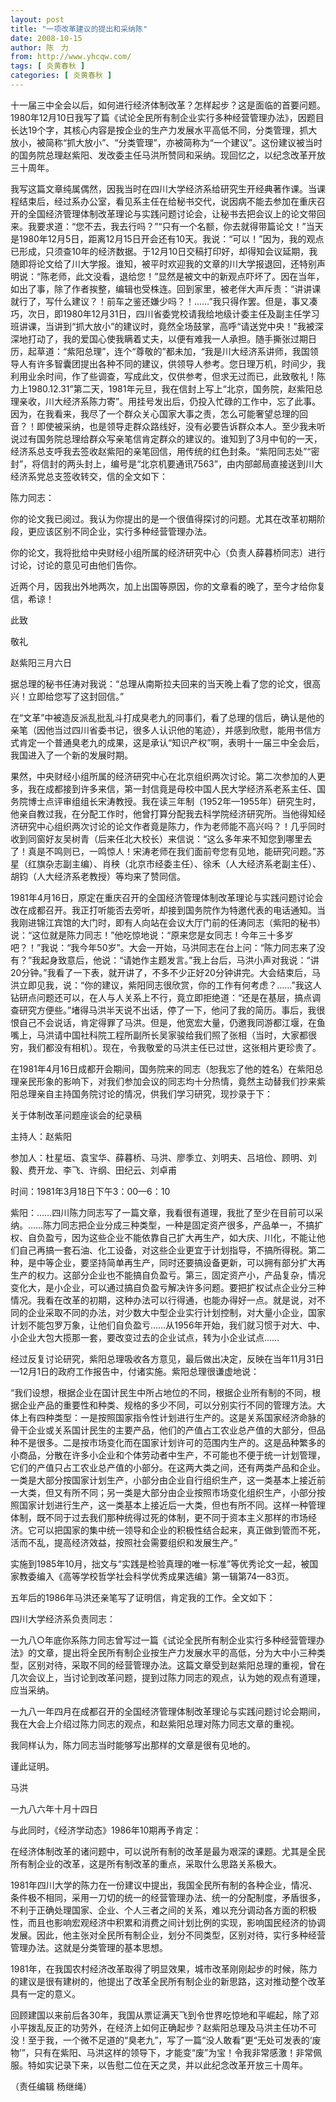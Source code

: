 ```yaml
---
layout: post
title: "一项改革建议的提出和采纳陈"
date: 2008-10-15
author: 陈　力
from: http://www.yhcqw.com/
tags: [ 炎黄春秋 ]
categories: [ 炎黄春秋 ]
---
```





十一届三中全会以后，如何进行经济体制改革？怎样起步？这是面临的首要问题。1980年12月10日我写了篇《试论全民所有制企业实行多种经营管理办法》，因题目长达19个字，其核心内容是按企业的生产力发展水平高低不同，分类管理，抓大放小，被简称“抓大放小”、“分类管理”，亦被简称为“一个建议”。这份建议被当时的国务院总理赵紫阳、发改委主任马洪所赞同和采纳。现回忆之，以纪念改革开放三十周年。


我写这篇文章纯属偶然，因我当时在四川大学经济系给研究生开经典著作课。当课程结束后，经过系办公室，看见系主任在给秘书交代，说因病不能去参加在重庆召开的全国经济管理体制改革理论与实践问题讨论会，让秘书去把会议上的论文带回来。我要求道：“您不去，我去行吗？”“只有一个名额，你去就得带篇论文！”当天是1980年12月5日，距离12月15日开会还有10天。我说：“可以！”因为，我的观点已形成，只须查10年的经济数据。于12月10日交稿打印好，却得知会议延期，我随即将论文给了川大学报。谁知，被平时欢迎我的文章的川大学报退回，还特别声明说：“陈老师，此文没看，退给您！”显然是被文中的新观点吓坏了。因在当年，如出了事，除了作者挨整，编辑也受株连。回到家里，被老伴大声斥责：“讲讲课就行了，写什么建议？！前车之鉴还嫌少吗？！……”我只得作罢。但是，事又凑巧，次日，即1980年12月31日，四川省委党校请我给地级计委主任及副主任学习班讲课，当讲到“抓大放小”的建议时，竟然全场鼓掌，高呼“请送党中央！”我被深深地打动了，我的爱国心使我瞒着丈夫，以便有难我一人承担。随手撕张过期日历，起草道：“紫阳总理”，连个“尊敬的”都未加，“我是川大经济系讲师，我国领导人有许多智囊团提出各种不同的建议，供领导人参考。您日理万机，时间少，我利用业余时间，作了些调查，写成此文，仅供参考，但求无过而已，此致敬礼！陈力上1980.12.31”第二天，1981年元旦，我在信封上写上“北京，国务院，赵紫阳总理亲收，川大经济系陈力寄”。用挂号发出后，仍投入忙碌的工作中，忘了此事。因为，在我看来，我尽了一个群众关心国家大事之责，怎么可能奢望总理的回音？！即使被采纳，也是领导走群众路线好，没有必要告诉群众本人。至少我未听说过有国务院总理给群众写亲笔信肯定群众的建议的。谁知到了3月中旬的一天，经济系总支呼我去签收赵紫阳的亲笔回信，用传统的红色封条。“紫阳同志处”“密封”，将信封的两头封上，编号是“北京机要通讯7563”，由内部邮局直接送到川大经济系党总支签收转交，信的全文如下：

陈力同志：

你的论文我已阅过。我认为你提出的是一个很值得探讨的问题。尤其在改革初期阶段，更应该区别不同企业，实行多种经营管理办法。

你的论文，我将批给中央财经小组所属的经济研究中心（负责人薛暮桥同志）进行讨论，讨论的意见可由他们告你。

近两个月，因我出外地两次，加上出国等原因，你的文章看的晚了，至今才给你复信，希谅！

此致

敬礼

赵紫阳三月六日

据总理的秘书任涛对我说：“总理从南斯拉夫回来的当天晚上看了您的论文，很高兴！立即给您写了这封回信。”


在“文革”中被造反派乱批乱斗打成臭老九的同事们，看了总理的信后，确认是他的亲笔（因他当过四川省委书记，很多人认识他的笔迹），并感到欣慰，能用书信方式肯定一个普通臭老九的成果，这是承认“知识产权”啊，表明十一届三中全会后，我国进入了一个新的发展时期。


果然，中央财经小组所属的经济研究中心在北京组织两次讨论。第二次参加的人更多，我在成都接到许多来信，第一封信竟是母校中国人民大学经济系老系主任、国务院博士点评审组组长宋涛教授。我在读三年制（1952年—1955年）研究生时，他亲自教过我，在分配工作时，他曾打算分配我去科学院经济研究所。当他得知经济研究中心组织两次讨论的论文作者竟是陈力，作为老师能不高兴吗？！几乎同时收到同窗好友吴树青（后来任北大校长）来信说：“这么多年来不知您到哪里去了！真是不鸣则已，一鸣惊人！宋涛老师在我们面前夸您有见地，能研究问题。”苏星（红旗杂志副主编）、肖秧（北京市经委主任）、徐禾（人大经济系老副主任）、胡钧（人大经济系老教授）等均来了赞同信。


1981年4月16日，原定在重庆召开的全国经济管理体制改革理论与实践问题讨论会改在成都召开。我正打听能否去旁听，却接到国务院作为特邀代表的电话通知。当我刚进锦江宾馆的大门时，即有人向站在会议大厅门前的任涛同志（紫阳的秘书）说：“这位就是陈力同志！”他吃惊地说：“原来您是女同志！今年三十多岁吧？！”我说：“我今年50岁”。大会一开始，马洪同志在台上问：“陈力同志来了没有？”我起身致意后，他说：“请她作主题发言。”我上台后，马洪小声对我说：“讲20分钟。”我看了一下表，就开讲了，不多不少正好20分钟讲完。大会结束后，马洪立即见我，说：“你的建议，紫阳同志很欣赏，你的工作有何考虑？……”我这人钻研点问题还可以，在人与人关系上不行，竟立即拒绝道：“还是在基层，搞点调查研究方便些。”堵得马洪半天说不出话，停了一下，他问了我的简历。事后，我很恨自己不会说话，肯定得罪了马洪。但是，他宽宏大量，仍邀我同游都江堰，在鱼嘴上，马洪请中国社科院工程所副所长吴家骏给我们照了张相（当时，大家都很穷，我们都没有相机）。现在，令我敬爱的马洪主任已过世，这张相片更珍贵了。


在1981年4月16日成都开会期间，国务院来的同志（恕我忘了他的姓名）在紫阳总理亲民形象的影响下，对我们参加会议的同志均十分热情，竟然主动替我们抄来紫阳总理亲自主持国务院讨论的情况，供我们学习研究，现抄录于下：

关于体制改革问题座谈会的纪录稿

主持人：赵紫阳

参加人：杜星垣、袁宝华、薛暮桥、马洪、廖季立、刘明夫、吕培俭、顾明、刘毅、费开龙、李飞、许纲、田纪云、刘卓甫

时间：1981年3月18日下午3：00—6：10


紫阳：……四川陈力同志写了一篇文章，我看很有道理，我批了至少在目前可以采纳。……陈力同志把企业分成三种类型，一种是固定资产很多，产品单一，不搞扩权、自负盈亏，因为这些企业不能依靠自己扩大再生产，如大庆、川化，不能让他们自己再搞一套石油、化工设备，对这些企业更宜于计划指导，不搞所得税。第二种，是中等企业，要坚持简单再生产，同时还要搞设备更新，可以拥有部分扩大再生产的权力。这部分企业也不能搞自负盈亏。第三，固定资产小，产品复杂，情况变化大，是小企业，可以通过搞自负盈亏解决许多问题。要把扩权试点企业分三种情况。我看在改革的初期，这种办法可以行得通，也能办得好一点。就是说，对不同的企业采取不同的办法，对少数大中型企业实行计划控制，对大量小企业，国家计划不能包罗万象，让他们自负盈亏……从1956年开始，我们就习惯于对大、中、小企业大包大揽那一套，要改变过去的企业试点，转为小企业试点……

经过反复讨论研究，紫阳总理吸收各方意见，最后做出决定，反映在当年11月31日—12月1日的政府工作报告中，付诸实施。紫阳总理很谦虚地说：


“我们设想，根据企业在国计民生中所占地位的不同，根据企业所有制的不同，根据企业产品的重要性和种类、规格的多少不同，可以分别实行不同的管理方法。大体上有四种类型：一是按照国家指令性计划进行生产的。这是关系国家经济命脉的骨干企业或关系国计民生的主要产品，他们的产值占工农业总产值的大部分，但品种不是很多。二是按市场变化而在国家计划许可的范围内生产的。这是品种繁多的小商品，分散在许多小企业和个体劳动者中生产，不可能也不便于统一计划管理，它们的产值只占工农业总产值的小部分。在这两大类之间，还有两类产品和企业。一类是大部分按国家计划生产，小部分由企业自行组织生产，这一类基本上接近前一大类，但又有所不同；另一类是大部分由企业按照市场变化组织生产，小部分按照国家计划进行生产，这一类基本上接近后一大类，但也有所不同。这样一种管理体制，既不同于过去我们那种统得过死的体制，更不同于资本主义那样的市场经济。它可以把国家的集中统一领导和企业的积极性结合起来，真正做到管而不死，活而不乱，提高经济效益，按照社会需要组织和发展生产。”

实施到1985年10月，拙文与“实践是检验真理的唯一标准”等优秀论文一起，被国家教委编入《高等学校哲学社会科学优秀成果选编》第一辑第74—83页。

五年后的1986年马洪还亲笔写了证明信，肯定我的工作。全文如下：

四川大学经济系负责同志：


一九八○年底你系陈力同志曾写过一篇《试论全民所有制企业实行多种经营管理办法》的文章，提出将全民所有制企业按生产力发展水平的高低，分为大中小三种类型，区别对待，采取不同的经营管理办法。这篇文章受到赵紫阳总理的重视，曾在几次会议上，当讨论到改革问题，提到过陈力同志的观点，认为她的观点有道理，应当采纳。

一九八一年四月在成都召开的全国经济管理体制改革理论与实践问题讨论会期间，我在大会上介绍过陈力同志的观点，和赵紫阳总理对陈力同志文章的重视。

我同样认为，陈力同志当时能够写出那样的文章是很有见地的。

谨此证明。

马洪

一九八六年十月十四日

与此同时，《经济学动态》1986年10期再予肯定：

在经济体制改革的诸问题中，可以说所有制的改革是最为艰深的课题。尤其是全民所有制企业的改革，这是所有制改革的重点，采取什么思路关系极大。


1981年四川大学的陈力在一份建议中提出，我国全民所有制的各种企业，情况、条件极不相同，采用一刀切的统一的经营管理办法、统一的分配制度，矛盾很多，不利于正确处理国家、企业、个人三者之间的关系，难以充分调动各方面的积极性，而且也影响宏观经济中积累和消费之间计划比例的实现，影响国民经济的协调发展。因此，他主张对全民所有制企业，划分不同类型，区别对待，实行多种经营管理办法。这就是分类管理的基本思想。


1981年，在我国农村经济改革取得了明显效果，城市改革刚刚起步的时候，陈力的建议是很有建树的，他提出了改革全民所有制企业的新思路，这对推动整个改革具有一定的意义。


回顾建国以来前后各30年，我国从票证满天飞到令世界吃惊地和平崛起，除了邓小平拨乱反正的功劳外，在经济上如何正确起步？赵紫阳总理及马洪主任功不可没！至于我，一个微不足道的“臭老九”，写了一篇“没人敢看”更“无处可发表的‘废物’”，只有在紫阳、马洪这样的领导下，才能变“废”为宝！令我非常感激！非常佩服。特如实记录下来，以告慰二位在天之灵，并以此纪念改革开放三十周年。

（责任编辑 杨继绳）



